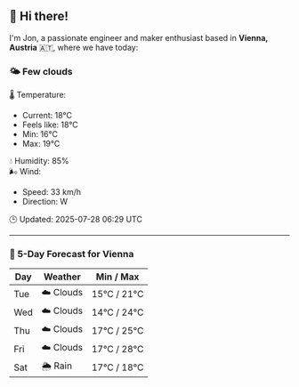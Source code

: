 ## 👋 Hi there!

I'm Jon, a passionate engineer and maker enthusiast based in **Vienna, Austria** 🇦🇹, where we have today:

### 🌤️ Few clouds 

🌡️ Temperature: 
* Current: 18°C
* Feels like: 18°C
* Min: 16°C 
* Max: 19°C  

💧 Humidity: 85%  
🌬️ Wind: 
* Speed: 33 km/h 
* Direction: W  

🕒 Updated: 2025-07-28 06:29 UTC

---

### 📅 5-Day Forecast for Vienna

| Day | Weather | Min / Max |
|-----|---------|------------|
| Tue | ☁️ Clouds | 15°C / 21°C |
| Wed | ☁️ Clouds | 14°C / 24°C |
| Thu | ☁️ Clouds | 17°C / 25°C |
| Fri | ☁️ Clouds | 17°C / 28°C |
| Sat | 🌦️ Rain | 17°C / 18°C |
